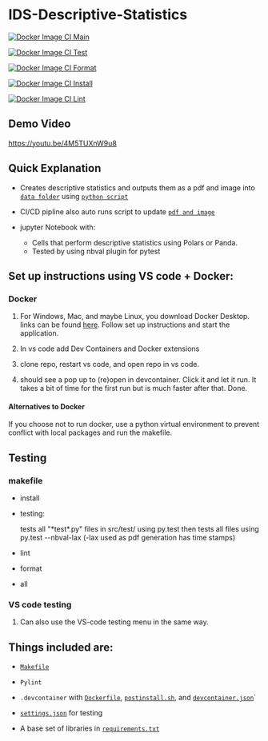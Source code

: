 # IDS-Descriptive-Statistics 

[![Docker Image CI Main](https://github.com/Nathan-Bush46/IDS706-Project-1/actions/workflows/main.yml/badge.svg)](https://github.com/Nathan-Bush46/IDS706-Project-1/actions/workflows/main.yml)

[![Docker Image CI Test](https://github.com/Nathan-Bush46/IDS706-Project-1/actions/workflows/test.yml/badge.svg)](https://github.com/Nathan-Bush46/IDS706-Project-1/actions/workflows/test.yml)

[![Docker Image CI Format](https://github.com/Nathan-Bush46/IDS706-Project-1/actions/workflows/format.yml/badge.svg)](https://github.com/Nathan-Bush46/IDS706-Project-1/actions/workflows/format.yml)

[![Docker Image CI Install](https://github.com/Nathan-Bush46/IDS706-Project-1/actions/workflows/install.yml/badge.svg)](https://github.com/Nathan-Bush46/IDS706-Project-1/actions/workflows/install.yml)

[![Docker Image CI Lint](https://github.com/Nathan-Bush46/IDS706-Project-1/actions/workflows/lint.yml/badge.svg)](https://github.com/Nathan-Bush46/IDS706-Project-1/actions/workflows/lint.yml)

## Demo Video

https://youtu.be/4M5TUXnW9u8

## Quick Explanation

* Creates descriptive statistics and outputs them as a pdf and image into [`data folder`](./src/main_workspace/outputs) using [`python script`](./src/main_workspace/stats_pdf.py)
* CI/CD pipline also auto runs script to update [`pdf and image`](./src/main_workspace/outputs)

* jupyter Notebook with: 
    * Cells that perform descriptive statistics using Polars or Panda.
    * Tested by using nbval plugin for pytest

## Set up instructions using VS code + Docker: 
### Docker
1. For Windows, Mac, and maybe Linux, you download Docker Desktop. links can be found [here](https://docs.docker.com/engine/install/). Follow set up instructions and start the application.

2. In vs code add Dev Containers and Docker extensions 

3. clone repo, restart vs code, and open repo in vs code.

4. should see a pop up to (re)open in devcontainer. Click it and let it run. It takes a bit of time for the first run but is much faster after that. Done.

#### Alternatives to Docker
If you choose not to run docker, use a python virtual environment to prevent conflict with local packages and run the makefile.
 
## Testing

### makefile  
* install

* testing:

    tests all "\*test\*.py" files in src/test/ using py.test then tests all files using py.test --nbval-lax (-lax used as pdf generation has time stamps)

* lint

* format

* all 

### VS code testing  
1. Can also use the VS-code testing menu in the same way.

## Things included are:

* [`Makefile`](Makefile)

* `Pylint`

* `.devcontainer` with [`Dockerfile`](/.devcontainer/Dockerfile), [`postinstall.sh`](/.devcontainer/postinstall.sh), and [`devcontainer.json`](/.devcontainer/devcontainer.json)`

*  [`settings.json`](.vscode/settings.json) for testing

*  A base set of libraries in [`requirements.txt`](requirements.txt)
